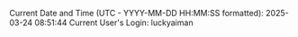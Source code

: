 Current Date and Time (UTC - YYYY-MM-DD HH:MM:SS formatted): 2025-03-24 08:51:44
Current User's Login: luckyaiman
